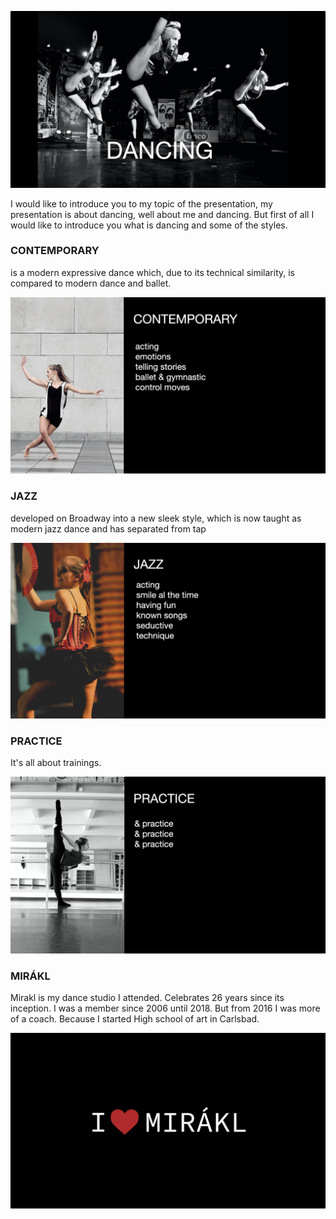 
  ![Introducing](img/first_pic_pr.png)
  
  I would like to introduce you to my topic of the presentation, my presentation is about dancing, well about me and dancing. 
But first of all I would like to introduce you what is dancing and some of the styles.

### CONTEMPORARY

is a modern expressive dance which, due to its technical similarity, is compared to modern dance and ballet.

![Contemporary](img/contemporary.png)

### JAZZ

developed on Broadway into a new sleek style, which is now taught as modern jazz dance and has separated from tap

![Jazz](img/jazz_dance.png)

### PRACTICE

It's all about trainings.

![Practice](img/practice.png)

### MIRÁKL

Mirakl is my dance studio I attended. Celebrates 26 years since its inception.
I was a member since 2006 until 2018. But from 2016 I was more of a coach. Because I started High school of art in Carlsbad. 

![Mirákl](img/mirakl_love.png)

